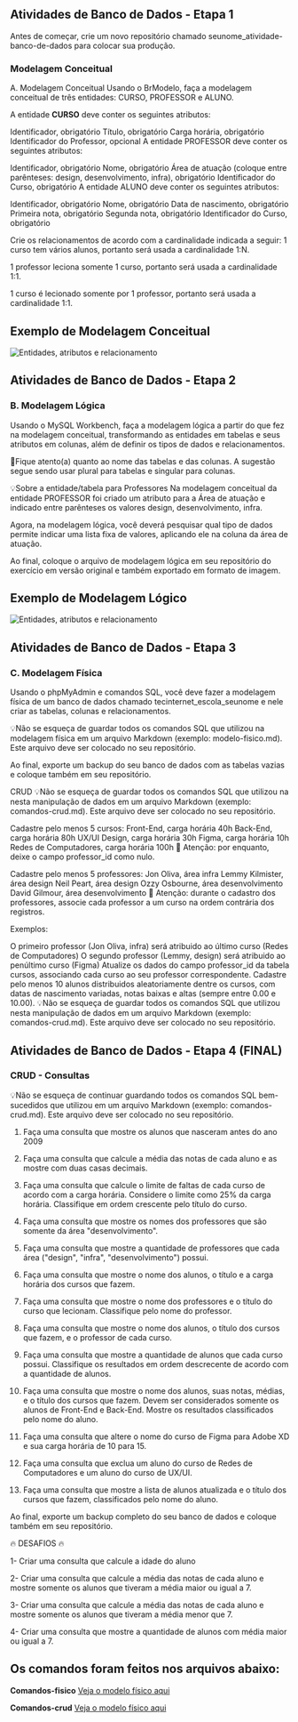 ## Atividades de Banco de Dados - Etapa 1

Antes de começar, crie um novo repositório chamado seunome_atividade-banco-de-dados para colocar sua produção.

### Modelagem Conceitual
A. Modelagem Conceitual
Usando o BrModelo, faça a modelagem conceitual de três entidades: CURSO, PROFESSOR e ALUNO.

A entidade **CURSO** deve conter os seguintes atributos:

Identificador, obrigatório
Título, obrigatório
Carga horária, obrigatório
Identificador do Professor, opcional
A entidade PROFESSOR deve conter os seguintes atributos:

Identificador, obrigatório
Nome, obrigatório
Área de atuação (coloque entre parênteses: design, desenvolvimento, infra), obrigatório
Identificador do Curso, obrigatório
A entidade ALUNO deve conter os seguintes atributos:

Identificador, obrigatório
Nome, obrigatório
Data de nascimento, obrigatório
Primeira nota, obrigatório
Segunda nota, obrigatório
Identificador do Curso, obrigatório

Crie os relacionamentos de acordo com a cardinalidade indicada a seguir:
1 curso tem vários alunos, portanto será usada a cardinalidade 1:N.

1 professor leciona somente 1 curso, portanto será usada a cardinalidade 1:1.

1 curso é lecionado somente por 1 professor, portanto será usada a cardinalidade 1:1.
 
## Exemplo de Modelagem Conceitual
 
![Entidades, atributos e relacionamento](/exercicio-modelagem-conceitual/conceitual_atividade-banco-de-dados.png)

## Atividades de Banco de Dados - Etapa 2
### B. Modelagem Lógica
Usando o MySQL Workbench, faça a modelagem lógica a partir do que fez na modelagem conceitual, transformando as entidades em tabelas e seus atributos em colunas, além de definir os tipos de dados e relacionamentos.

🚨Fique atento(a) quanto ao nome das tabelas e das colunas. A sugestão segue sendo usar plural para tabelas e singular para colunas.

💡Sobre a entidade/tabela para Professores
Na modelagem conceitual da entidade PROFESSOR foi criado um atributo para a Área de atuação e indicado entre parênteses os valores design, desenvolvimento, infra.

Agora, na modelagem lógica, você deverá pesquisar qual tipo de dados permite indicar uma lista fixa de valores, aplicando ele na coluna da área de atuação.

Ao final, coloque o arquivo de modelagem lógica em seu repositório do exercício em versão original e também exportado em formato de imagem.

## Exemplo de Modelagem Lógico
![Entidades, atributos e relacionamento](/modelagem-logica/logico_atividade-banco-de-dados.png)

## Atividades de Banco de Dados - Etapa 3
### C. Modelagem Física
Usando o phpMyAdmin e comandos SQL, você deve fazer a modelagem física de um banco de dados chamado tecinternet_escola_seunome e nele criar as tabelas, colunas e relacionamentos.

💡Não se esqueça de guardar todos os comandos SQL que utilizou na modelagem física em um arquivo Markdown (exemplo: modelo-fisico.md). Este arquivo deve ser colocado no seu repositório.

Ao final, exporte um backup do seu banco de dados com as tabelas vazias e coloque também em seu repositório.

CRUD
💡Não se esqueça de guardar todos os comandos SQL que utilizou na nesta manipulação de dados em um arquivo Markdown (exemplo: comandos-crud.md). Este arquivo deve ser colocado no seu repositório.

Cadastre pelo menos 5 cursos:
Front-End, carga horária 40h
Back-End, carga horária 80h
UX/UI Design, carga horária 30h
Figma, carga horária 10h
Redes de Computadores, carga horária 100h
🚨 Atenção: por enquanto, deixe o campo professor_id como nulo.

Cadastre pelo menos 5 professores:
Jon Oliva, área infra
Lemmy Kilmister, área design
Neil Peart, área design
Ozzy Osbourne, área desenvolvimento
David Gilmour, área desenvolvimento
🚨 Atenção: durante o cadastro dos professores, associe cada professor a um curso na ordem contrária dos registros.

Exemplos:

O primeiro professor (Jon Oliva, infra) será atribuido ao último curso (Redes de Computadores)
O segundo professor (Lemmy, design) será atribuido ao penúltimo curso (Figma)
Atualize os dados do campo professor_id da tabela cursos, associando cada curso ao seu professor correspondente.
Cadastre pelo menos 10 alunos distribuidos aleatoriamente dentre os cursos, com datas de nascimento variadas, notas baixas e altas (sempre entre 0.00 e 10.00).
💡Não se esqueça de guardar todos os comandos SQL que utilizou nesta manipulação de dados em um arquivo Markdown (exemplo: comandos-crud.md). Este arquivo deve ser colocado no seu repositório.


## Atividades de Banco de Dados - Etapa 4 (FINAL)
### CRUD - Consultas
💡Não se esqueça de continuar guardando todos os comandos SQL bem-sucedidos que utilizou em um arquivo Markdown (exemplo: comandos-crud.md). Este arquivo deve ser colocado no seu repositório.

1) Faça uma consulta que mostre os alunos que nasceram antes do ano 2009

2) Faça uma consulta que calcule a média das notas de cada aluno e as mostre com duas casas decimais.

3) Faça uma consulta que calcule o limite de faltas de cada curso de acordo com a carga horária. Considere o limite como 25% da carga horária. Classifique em ordem crescente pelo título do curso.

4) Faça uma consulta que mostre os nomes dos professores que são somente da área "desenvolvimento".

5) Faça uma consulta que mostre a quantidade de professores que cada área ("design", "infra", "desenvolvimento") possui.

6) Faça uma consulta que mostre o nome dos alunos, o título e a carga horária dos cursos que fazem.

7) Faça uma consulta que mostre o nome dos professores e o título do curso que lecionam. Classifique pelo nome do professor.

8) Faça uma consulta que mostre o nome dos alunos, o título dos cursos que fazem, e o professor de cada curso.

9) Faça uma consulta que mostre a quantidade de alunos que cada curso possui. Classifique os resultados em ordem descrecente de acordo com a quantidade de alunos.

10) Faça uma consulta que mostre o nome dos alunos, suas notas, médias, e o título dos cursos que fazem. Devem ser considerados somente os alunos de Front-End e Back-End. Mostre os resultados classificados pelo nome do aluno.

11) Faça uma consulta que altere o nome do curso de Figma para Adobe XD e sua carga horária de 10 para 15.

12) Faça uma consulta que exclua um aluno do curso de Redes de Computadores e um aluno do curso de UX/UI.

13) Faça uma consulta que mostre a lista de alunos atualizada e o título dos cursos que fazem, classificados pelo nome do aluno.

Ao final, exporte um backup completo do seu banco de dados e coloque também em seu repositório.

🔥 DESAFIOS 🔥

1- Criar uma consulta que calcule a idade do aluno

2- Criar uma consulta que calcule a média das notas de cada aluno e mostre somente os alunos que tiveram a média maior ou igual a 7.

3- Criar uma consulta que calcule a média das notas de cada aluno e mostre somente os alunos que tiveram a média menor que 7.

4- Criar uma consulta que mostre a quantidade de alunos com média maior ou igual a 7.


## Os comandos foram feitos nos arquivos abaixo:
**Comandos-fisico**
[Veja o modelo físico aqui](modelo-fisico.md)

**Comandos-crud**
[Veja o modelo físico aqui](comandos-crud.md)
